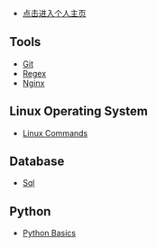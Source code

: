 - [点击进入个人主页](https://adomikao.com)<br/>

## Tools

- [Git](mark/Git.md) </br>
- [Regex](mark/正则表达式.md) </br>
- [Nginx](mark/Nginx.md)</br>



## Linux Operating System

- [Linux Commands](mark/Linux.md)



## Database

- [Sql](mark/SQL.md) </br>



## Python
- [Python Basics](mark/Python%20基础.md) </br>



